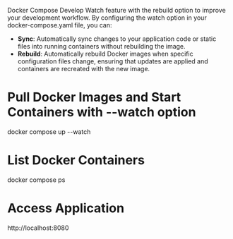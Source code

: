 Docker Compose Develop Watch feature with the rebuild option to improve your development workflow. By configuring the watch option in your docker-compose.yaml file, you can:
- **Sync**: Automatically sync changes to your application code or static files into running containers without rebuilding the image.
- **Rebuild**: Automatically rebuild Docker images when specific configuration files change, ensuring that updates are applied and containers are recreated with the new image.


# Pull Docker Images and Start Containers with --watch option
docker compose up --watch 

# List Docker Containers
docker compose ps

# Access Application
http://localhost:8080

